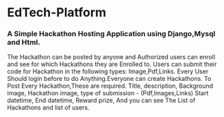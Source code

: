 # EdTech-Platform
### A Simple Hackathon Hosting Application using Django,Mysql and Html.
The Hackathon can be posted by anyone and Authorized users can enroll and see for which Hackathons they are Enrolled to.
Users can submit their code for Hackathon in the following types: Image,Pdf,Links.
Every User Should login before to do Anything.Everyone can create Hackathons.
To Post Every Hackathon,These are required.
Title,
description,
Background image,
Hackathon image,
type of submission - (Pdf,Images,Links)
Start datetime,
End datetime,
Reward prize,
And you can see The List of Hackathons and list of users.
